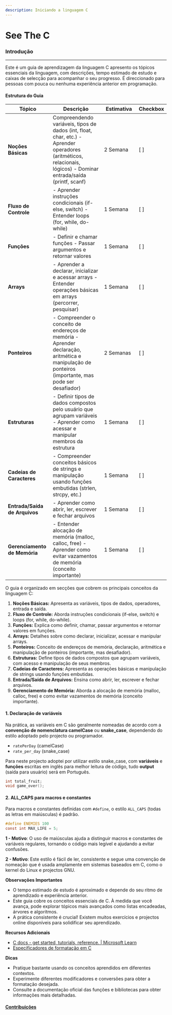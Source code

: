 ```yaml
---
description: Iniciando a linguagem C
---
```


# See The C

### **Introdução** <a href="#introducao" id="introducao"></a>

***

Este é um guia de aprendizagem da linguagem C apresento os tópicos essenciais da linguagem, com descrições, tempo estimado de estudo e caixas de selecção para acompanhar o seu progresso. É direccionado para pessoas com pouca ou nenhuma experiência anterior em programação.

#### **Estrutura do Guia** <a href="#estrutura-do-guia" id="estrutura-do-guia"></a>

<table data-full-width="true"><thead><tr><th width="215">Tópico</th><th width="495">Descrição</th><th width="317">Estimativa</th><th>Checkbox</th></tr></thead><tbody><tr><td><strong>Noções Básicas</strong></td><td>Compreendendo variáveis, tipos de dados (int, float, char, etc.) - Aprender operadores (aritméticos, relacionais, lógicos) - Dominar entrada/saída (printf, scanf)</td><td>2 Semana</td><td>[ ]</td></tr><tr><td><strong>Fluxo de Controle</strong></td><td>- Aprender instruções condicionais (if-else, switch) - Entender loops (for, while, do-while)</td><td>1 Semana</td><td>[ ]</td></tr><tr><td><strong>Funções</strong></td><td>- Definir e chamar funções - Passar argumentos e retornar valores</td><td>1 Semana</td><td>[ ]</td></tr><tr><td><strong>Arrays</strong></td><td>- Aprender a declarar, inicializar e acessar arrays - Entender operações básicas em arrays (percorrer, pesquisar)</td><td>1 Semana</td><td>[ ]</td></tr><tr><td><strong>Ponteiros</strong></td><td>- Compreender o conceito de endereços de memória - Aprender declaração, aritmética e manipulação de ponteiros (importante, mas pode ser desafiador)</td><td>2 Semanas</td><td>[ ]</td></tr><tr><td><strong>Estruturas</strong></td><td>- Definir tipos de dados compostos pelo usuário que agrupam variáveis - Aprender como acessar e manipular membros da estrutura</td><td>1 Semana</td><td>[ ]</td></tr><tr><td><strong>Cadeias de Caracteres</strong></td><td>- Compreender conceitos básicos de strings e manipulação usando funções embutidas (strlen, strcpy, etc.)</td><td>1 Semana</td><td>[ ]</td></tr><tr><td><strong>Entrada/Saída de Arquivos</strong></td><td>- Aprender como abrir, ler, escrever e fechar arquivos</td><td>1 Semana</td><td>[ ]</td></tr><tr><td><strong>Gerenciamento de Memória</strong></td><td>- Entender alocação de memória (malloc, calloc, free) - Aprender como evitar vazamentos de memória (conceito importante)</td><td>1 Semana</td><td>[ ]</td></tr></tbody></table>

O guia é organizado em secções que cobrem os principais conceitos da linguagem C:

1. **Noções Básicas:** Apresenta as variáveis, tipos de dados, operadores, entrada e saída.
2. **Fluxo de Controle:** Aborda instruções condicionais (if-else, switch) e loops (for, while, do-while).
3. **Funções:** Explica como definir, chamar, passar argumentos e retornar valores em funções.
4. **Arrays:** Detalhes sobre como declarar, inicializar, acessar e manipular arrays.
5. **Ponteiros:** Conceito de endereços de memória, declaração, aritmética e manipulação de ponteiros (importante, mas desafiador).
6. **Estruturas:** Define tipos de dados compostos que agrupam variáveis, com acesso e manipulação de seus membros.
7. **Cadeias de Caracteres:** Apresenta as operações básicas e manipulação de strings usando funções embutidas.
8. **Entrada/Saída de Arquivos:** Ensina como abrir, ler, escrever e fechar arquivos.
9. **Gerenciamento de Memória:** Aborda a alocação de memória (malloc, calloc, free) e como evitar vazamentos de memória (conceito importante).

#### 1. Declaração de variáveis <a href="#id-1-declaracao-de-variaveis" id="id-1-declaracao-de-variaveis"></a>

Na prática, as variáveis em C são geralmente nomeadas de acordo com a **convenção de nomenclatura camelCase** ou **snake\_case**, dependendo do estilo adoptado pelo projecto ou programador.

* `ratePerDay` (camelCase)
* `rate_per_day` (snake\_case)

Para neste projecto adoptei por utilizar estilo snake\_case, com **variáveis** e **funções** escritas em inglês para melhor leitura de código, tudo **output** (saída para usuário) será em Português.

```c
int total_fruit;
void game_over();
```

#### 2. **ALL\_CAPS** para macros e constantes <a href="#id-2-all_caps-para-macros-e-constantes" id="id-2-all_caps-para-macros-e-constantes"></a>

Para macros e constantes definidas com `#define`, o estilo `ALL_CAPS` (todas as letras em maiúsculas) é padrão.

```c
#define ENEMIES 100
const int MAX_LIFE = 5;
```

**1 - Motivo**: O uso de maiúsculas ajuda a distinguir macros e constantes de variáveis regulares, tornando o código mais legível e ajudando a evitar confusões.

**2 - Motivo**: Este estilo é fácil de ler, consistente e segue uma convenção de nomeação que é usada amplamente em sistemas baseados em C, como o kernel do Linux e projectos GNU.

**Observações Importantes**

* O tempo estimado de estudo é aproximado e depende do seu ritmo de aprendizado e experiência anterior.
* Este guia cobre os conceitos essenciais de C. À medida que você avança, pode explorar tópicos mais avançados como listas encadeadas, árvores e algoritmos.
* A prática consistente é crucial! Existem muitos exercícios e projectos online disponíveis para solidificar seu aprendizado.

**Recursos Adicionais**

* [C docs - get started, tutorials, reference. | Microsoft Learn](https://learn.microsoft.com/en-us/cpp/c-language/?view=msvc-170)
* [Especificadores de formatação em C](https://www.freecodecamp.org/portuguese/news/especificadores-de-formatacao-em-c/)

**Dicas**

* Pratique bastante usando os conceitos aprendidos em diferentes contextos.
* Experimente diferentes modificadores e conversões para obter a formatação desejada.
* Consulte a documentação oficial das funções e bibliotecas para obter informações mais detalhadas.

#### [Contribuições](https://github.com/an-jorge/Clang/blob/worker/contribution.md) <a href="#contribuicoes" id="contribuicoes"></a>

